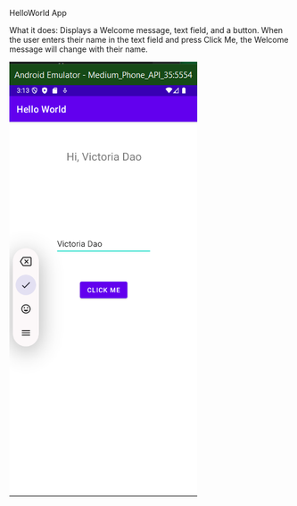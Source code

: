 HelloWorld App

What it does: 
Displays a Welcome message, text field, and a button.
When the user enters their name in the text field and press
Click Me, the Welcome message will change with their name.

![Application screenshot](app/screenshot.png?raw=true "ScreenShot")